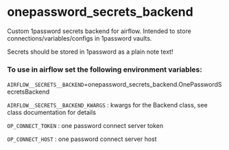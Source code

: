 # onepassword_secrets_backend
Custom 1password secrets backend for airflow. Intended to store connections/variables/configs in 1password vaults.

Secrets should be stored in 1password as a plain note text!

### To use in airflow set the following environment variables:

`AIRFLOW__SECRETS__BACKEND`=onepassword_secrets_backend.OnePasswordSecretsBackend

`AIRFLOW__SECRETS__BACKEND_KWARGS` : kwargs for the Backend class, see class documentation for details

`OP_CONNECT_TOKEN` : one password connect server token

`OP_CONNECT_HOST` : one password connect server host